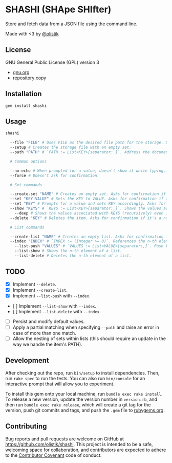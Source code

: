# SHASHI (SHApe SHIfter)

Store and fetch data from a JSON file using the command line.

Made with <3 by [@olistik](https://olisti.co)

## License

GNU General Public License (GPL) version 3

- [gnu.org](https://www.gnu.org/licenses/gpl-3.0.txt)
- [repository copy](gpl-3.0.txt)

## Installation

```shell
gem install shashi
```

## Usage

```bash
shashi

  --file "FILE" # Uses FILE as the desired file path for the storage. Defaults to `./shashi__db.json`.
  --setup # Creates the storage file with an empty set.
  --path "PATH" # `PATH := List<KEY>[separator:.]`. Address the document's item by chaining a list of keys. For example: `key1.key2.key3`.

  # Common options

  --no-echo # When prompted for a value, doesn't show it while typing.
  --force # Doesn't ask for confirmation.

  # Set commands

  --create-set "NAME" # Creates an empty set. Asks for confirmation if the key NAME already exists.
  --set "KEY:VALUE" # Sets the KEY to VALUE. Asks for confirmation if the key NAME already exists.
  --set "KEY" # Prompts for a value and sets KEY accordingly. Asks for confirmation if the key NAME already exists.
  --show "KEYS" # `KEYS := List<KEY>[separator:,]`. Shows the values associated with keys but not the content of sets/lists. For example: `name,e-mail`.
    --deep # Shows the values associated with KEYS (recursively) even if they contain sets or lists.
  --delete "KEY" # Deletes the item. Asks for confirmation if it's a non-empty set or list.

  # List commands

  --create-list "NAME" # Creates an empty list. Asks for confirmation if the key NAME already exists.
  --index "INDEX" # `INDEX := (Integer >= 0)`. References the n-th element of a list. Defaults to the size of the list (ie: the last element).
    --list-push "VALUES" # `VALUES := List<VALUE>[separator:,]`. Push VALUES into a list.
    --list-show # Shows the n-th element of a list.
    --list-delete # Deletes the n-th element of a list.
```

## TODO

- [X] Implement `--delete`.
- [X] Implement `--create-list`.
- [X] Implement `--list-push` with `--index`.
- [ ] Implement `--list-show` with `--index`.
- [ ] Implement `--list-delete` with `--index`.
- [ ] Persist and modify default values.
- [ ] Apply a partial matching when specifying `--path` and raise an error in case of more than one match.
- [ ] Allow the nesting of sets within lists (this should require an update in the way we handle the item's PATH).

## Development

After checking out the repo, run `bin/setup` to install dependencies. Then, run `rake spec` to run the tests. You can also run `bin/console` for an interactive prompt that will allow you to experiment.

To install this gem onto your local machine, run `bundle exec rake install`. To release a new version, update the version number in `version.rb`, and then run `bundle exec rake release`, which will create a git tag for the version, push git commits and tags, and push the `.gem` file to [rubygems.org](https://rubygems.org).

## Contributing

Bug reports and pull requests are welcome on GitHub at https://github.com/olistik/shashi. This project is intended to be a safe, welcoming space for collaboration, and contributors are expected to adhere to the [Contributor Covenant](http://contributor-covenant.org) code of conduct.
